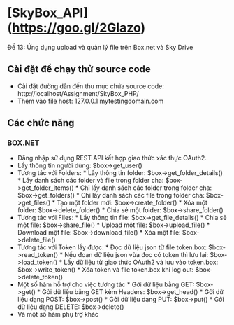 # [SkyBox_API] (https://goo.gl/2Glazo)
Đề 13: Ứng dụng upload và quản lý file trên Box.net và Sky Drive

## Cài đặt để chạy thử source code
* Cài đặt đường dẫn đến thư mục chứa source code: http://localhost/Assignment/SkyBox_PHP/
* Thêm vào file host: 127.0.0.1 mytestingdomain.com

## Các chức năng
### BOX.NET
* Đăng nhập sử dụng REST API kết hợp giao thức xác thực OAuth2.
* Lấy thông tin người dùng:                                   $box->get_user()
* Tương tác với Folders:
      * Lấy thông tin folder:                                 $box->get_folder_details()
      * Lấy danh sách các folder và file trong folder cha:    $box->get_folder_items()
      * Chỉ lấy danh sách các folder trong folder cha:        $box->get_folders()
      * Chỉ lấy danh sách các file trong folder cha:          $box->get_files()
      * Tạo một folder mới:                                   $box->create_folder()
      * Xóa một folder:                                       $box->delete_folder()
      * Chia sẻ một folder:                                   $box->share_folder()
* Tương tác với Files:
      * Lấy thông tin file:                                   $box->get_file_details()
      * Chia sẻ một file:                                     $box->share_file()
      * Upload một file:                                      $box->upload_file()
      * Download một file:                                    $box->download_file()
      * Xóa một file:                                         $box->delete_file()
* Tương tác với Token lấy được:
      * Đọc dữ liệu json từ file token.box:                   $box->read_token()
      * Nếu đoạn dữ liệu json vừa đọc có token thì lưu lại:   $box->load_token()
      * Lấy dữ liệu từ giao thức OAuth2 và lưu vào token.box: $box->write_token()
      * Xóa token và file token.box khi log out:              $box->delete_token()
* Một số hàm hỗ trợ cho việc tương tác
      * Gởi dữ liệu bằng GET:                                 $box->get()
      * Gởi dữ liệu bằng GET kèm Headers:                     $box->get_head()
      * Gởi dữ liệu dạng POST:                                $box->post()
      * Gởi dữ liệu dạng PUT:                                 $box->put()
      * Gởi dữ liệu dạng DELETE:                              $box->delete()
* Và một số hàm phụ trợ khác
